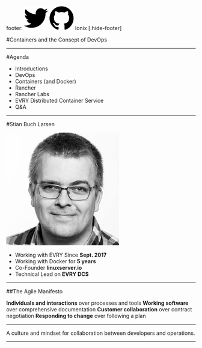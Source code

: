 footer: ![inline](assets/icon-twitter.png) ![inline](assets/icon-github.png) lonix
[.hide-footer] 

#Containers
and the Consept of DevOps

--- 

#Agenda

- Introductions
- DevOps
- Containers (and Docker)
- Rancher
- Rancher Labs
- EVRY Distributed Container Service
- Q&A

---

#Stian Buch Larsen

![inline](assets/person-stian.jpg) 

- Working with EVRY Since **Sept. 2017**
- Working with Docker for **5 years**
- Co-Founder **linuxserver.io**
- Technical Lead on **EVRY DCS**

---

##The Agile Manifesto

**Individuals and interactions** over processes and tools 
**Working software** over comprehensive documentation 
**Customer collaboration** over contract negotiation
**Responding to change** over following a plan

---

A culture and mindset for collaboration between developers and operations.


---

